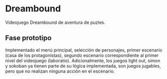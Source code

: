 # Dreambound
Videojuego Dreambound de aventura de puzles.

## Fase prototipo
Implementado el menú principal, selección de personajes, primer escenario (casa de los protagonistas), segundo escenario correspondiente al primer nivel del videojuego (laboratio). Adicionalmente, los juegos light out, simon y sokoban ya tienen parte de su lógica implementada, son juegos jugables, pero que no realizan ninguna acción en el escenario.

